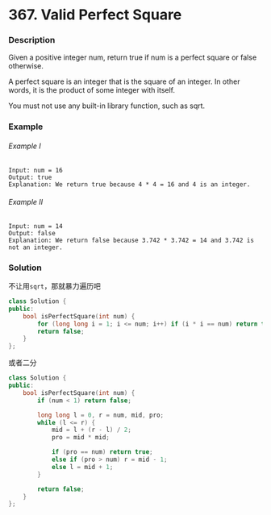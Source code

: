 # 367. Valid Perfect Square

### Description

Given a positive integer num, return true if num is a perfect square or false otherwise.

A perfect square is an integer that is the square of an integer. In other words, it is the product of some integer with itself.

You must not use any built-in library function, such as sqrt.

### Example 

###### Example I

```
Input: num = 16
Output: true
Explanation: We return true because 4 * 4 = 16 and 4 is an integer.
```

###### Example II

```
Input: num = 14
Output: false
Explanation: We return false because 3.742 * 3.742 = 14 and 3.742 is not an integer.
```

### Solution

不让用`sqrt`，那就暴力遍历吧

```c++
class Solution {
public:
    bool isPerfectSquare(int num) {
        for (long long i = 1; i <= num; i++) if (i * i == num) return true;
        return false;
    }
};
```

或者二分

```c++
class Solution {
public:
    bool isPerfectSquare(int num) {
        if (num < 1) return false;

        long long l = 0, r = num, mid, pro;
        while (l <= r) {
            mid = l + (r - l) / 2;
            pro = mid * mid;

            if (pro == num) return true;
            else if (pro > num) r = mid - 1;
            else l = mid + 1;
        }

        return false;
    }
};
```
